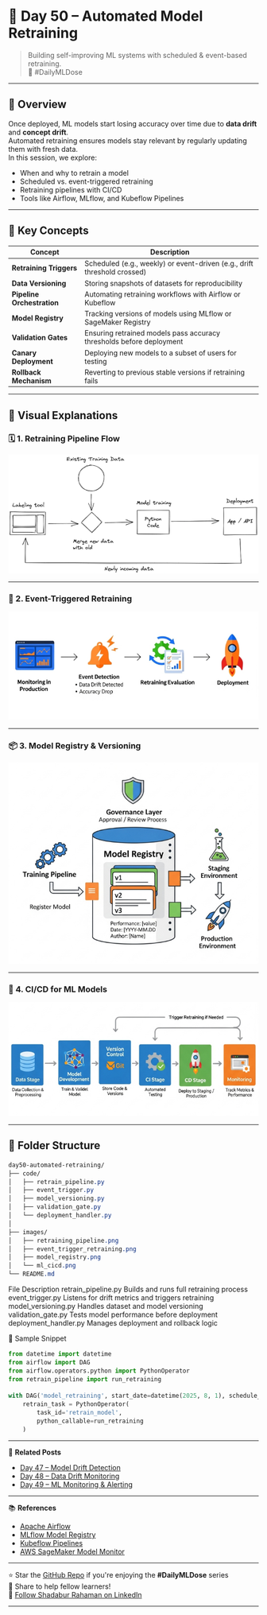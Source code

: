 # 🔄 Day 50 – Automated Model Retraining  
> Building self-improving ML systems with scheduled & event-based retraining.  
📅 #DailyMLDose

---

## 📌 Overview

Once deployed, ML models start losing accuracy over time due to **data drift** and **concept drift**.  
Automated retraining ensures models stay relevant by regularly updating them with fresh data.  
In this session, we explore:
- When and why to retrain a model
- Scheduled vs. event-triggered retraining
- Retraining pipelines with CI/CD
- Tools like Airflow, MLflow, and Kubeflow Pipelines

---

## 🎯 Key Concepts

| Concept                         | Description |
|---------------------------------|-------------|
| **Retraining Triggers**         | Scheduled (e.g., weekly) or event-driven (e.g., drift threshold crossed) |
| **Data Versioning**             | Storing snapshots of datasets for reproducibility |
| **Pipeline Orchestration**      | Automating retraining workflows with Airflow or Kubeflow |
| **Model Registry**              | Tracking versions of models using MLflow or SageMaker Registry |
| **Validation Gates**            | Ensuring retrained models pass accuracy thresholds before deployment |
| **Canary Deployment**           | Deploying new models to a subset of users for testing |
| **Rollback Mechanism**          | Reverting to previous stable versions if retraining fails |

---

## 🧠 Visual Explanations

### 🗓️ 1. Retraining Pipeline Flow  
![Retraining Pipeline](../day50-automated-retraining/images/retraining_pipeline.png)

---

### 🔔 2. Event-Triggered Retraining  
![Event Trigger](../day50-automated-retraining/images/event_trigger_retraining.png)

---

### 📦 3. Model Registry & Versioning  
![Model Registry](../day50-automated-retraining/images/model_registry.png)

---

### 🚀 4. CI/CD for ML Models  
![ML CI/CD](../day50-automated-retraining/images/ml_cicd.png)

---

## 📁 Folder Structure
```css
day50-automated-retraining/
├── code/
│   ├── retrain_pipeline.py
│   ├── event_trigger.py
│   ├── model_versioning.py
│   ├── validation_gate.py
│   └── deployment_handler.py
│
├── images/
│   ├── retraining_pipeline.png
│   ├── event_trigger_retraining.png
│   ├── model_registry.png
│   └── ml_cicd.png
└── README.md
```
File Description
retrain_pipeline.py Builds and runs full retraining process
event_trigger.py Listens for drift metrics and triggers retraining
model_versioning.py Handles dataset and model versioning
validation_gate.py Tests model performance before deployment
deployment_handler.py Manages deployment and rollback logic

🧪 Sample Snippet

```python
from datetime import datetime
from airflow import DAG
from airflow.operators.python import PythonOperator
from retrain_pipeline import run_retraining

with DAG('model_retraining', start_date=datetime(2025, 8, 1), schedule_interval='@weekly') as dag:
    retrain_task = PythonOperator(
        task_id='retrain_model',
        python_callable=run_retraining
    )
```
---

🔗 **Related Posts**
- [Day 47 – Model Drift Detection](https://github.com/Shadabur-Rahaman/Daily-ML-Dose/tree/main/day47-model-drift-detection)
- [Day 48 – Data Drift Monitoring](https://github.com/Shadabur-Rahaman/Daily-ML-Dose/tree/main/day48-data-drift-monitoring)
- [Day 49 – ML Monitoring & Alerting](https://github.com/Shadabur-Rahaman/Daily-ML-Dose/tree/main/day49-ml-monitoring-alerting)

---

📚 **References**
- [Apache Airflow](https://airflow.apache.org/)
- [MLflow Model Registry](https://mlflow.org/docs/latest/model-registry.html)
- [Kubeflow Pipelines](https://www.kubeflow.org/docs/components/pipelines/)
- [AWS SageMaker Model Monitor](https://docs.aws.amazon.com/sagemaker/latest/dg/model-monitor.html)

---

⭐ Star the [GitHub Repo](https://github.com/Shadabur-Rahaman/Daily-ML-Dose) if you're enjoying the **#DailyMLDose** series  
🔁 Share to help fellow learners!  
🔗 [Follow Shadabur Rahaman on LinkedIn](https://www.linkedin.com/in/shadabur-rahaman-1b5703249)

---
